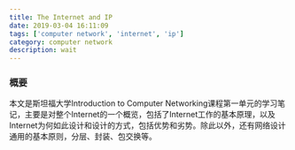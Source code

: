 ```yaml
---
title: The Internet and IP
date: 2019-03-04 16:11:09
tags: ['computer network', 'internet', 'ip']
category: computer network
description: wait
---
```


### 概要
本文是斯坦福大学Introduction to Computer Networking课程第一单元的学习笔记，主要是对整个Internet的一个概览，包括了Internet工作的基本原理，以及Internet为何如此设计和设计的方式，包括优势和劣势。除此以外，还有网络设计通用的基本原则，分层、封装、包交换等。